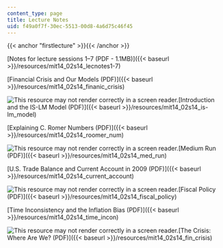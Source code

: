 ```yaml
---
content_type: page
title: Lecture Notes
uid: f49a0f7f-30ec-5513-00d8-4a6d75c46f45
---
```


{{< anchor "firstlecture" >}}{{< /anchor >}}

[Notes for lecture sessions 1–7 (PDF - 1.1MB)]({{< baseurl >}}/resources/mit14_02s14_lecnotes1-7)

[Financial Crisis and Our Models (PDF)]({{< baseurl >}}/resources/mit14_02s14_finanic_crisis)

![This resource may not render correctly in a screen reader.](/images/inacessible.gif)[Introduction and the IS-LM Model (PDF)]({{< baseurl >}}/resources/mit14_02s14_is-lm_model)

[Explaining C. Romer Numbers (PDF)]({{< baseurl >}}/resources/mit14_02s14_roomer_num)

![This resource may not render correctly in a screen reader.](/images/inacessible.gif)[Medium Run (PDF)]({{< baseurl >}}/resources/mit14_02s14_med_run)

[U.S. Trade Balance and Current Account in 2009 (PDF)]({{< baseurl >}}/resources/mit14_02s14_current_account)

![This resource may not render correctly in a screen reader.](/images/inacessible.gif)[Fiscal Policy (PDF)]({{< baseurl >}}/resources/mit14_02s14_fiscal_policy)

[Time Inconsistency and the Inflation Bias (PDF)]({{< baseurl >}}/resources/mit14_02s14_time_incon)

![This resource may not render correctly in a screen reader.](/images/inacessible.gif)[The Crisis: Where Are We? (PDF)]({{< baseurl >}}/resources/mit14_02s14_fin_crisis)